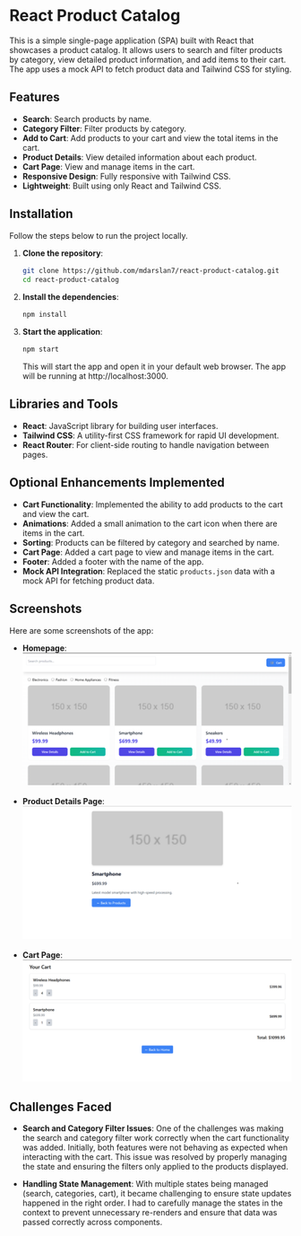 # React Product Catalog

This is a simple single-page application (SPA) built with React that showcases a product catalog. It allows users to search and filter products by category, view detailed product information, and add items to their cart. The app uses a mock API to fetch product data and Tailwind CSS for styling.

## Features

- **Search**: Search products by name.
- **Category Filter**: Filter products by category.
- **Add to Cart**: Add products to your cart and view the total items in the cart.
- **Product Details**: View detailed information about each product.
- **Cart Page**: View and manage items in the cart.
- **Responsive Design**: Fully responsive with Tailwind CSS.
- **Lightweight**: Built using only React and Tailwind CSS.

## Installation

Follow the steps below to run the project locally.

1. **Clone the repository**:

   ```bash
   git clone https://github.com/mdarslan7/react-product-catalog.git
   cd react-product-catalog
   ```
   
2. **Install the dependencies**:
    ```bash
   npm install
   ```
   
3. **Start the application**:
    ```bash
   npm start
   ```
   This will start the app and open it in your default web browser. The app will be running at http://localhost:3000.
   
 ## Libraries and Tools
 - **React**: JavaScript library for building user interfaces.
- **Tailwind CSS**: A utility-first CSS framework for rapid UI development.
- **React Router**: For client-side routing to handle navigation between pages.

## Optional Enhancements Implemented

- **Cart Functionality**: Implemented the ability to add products to the cart and view the cart.
- **Animations**: Added a small animation to the cart icon when there are items in the cart.
- **Sorting**: Products can be filtered by category and searched by name.
- **Cart Page**: Added a cart page to view and manage items in the cart.
- **Footer**: Added a footer with the name of the app.
- **Mock API Integration**: Replaced the static `products.json` data with a mock API for fetching product data.

## Screenshots

Here are some screenshots of the app:
- **Homepage**:
   ![Homepage](./assets/homepage.png) <br><br>
- **Product Details Page**:
   ![Product Details](./assets/product-details.png) <br><br>
- **Cart Page**:
   ![Cart Page](./assets/cart.png)

## Challenges Faced

- **Search and Category Filter Issues**: One of the challenges was making the search and category filter work correctly when the cart functionality was added. Initially, both features were not behaving as expected when interacting with the cart. This issue was resolved by properly managing the state and ensuring the filters only applied to the products displayed.
  
- **Handling State Management**: With multiple states being managed (search, categories, cart), it became challenging to ensure state updates happened in the right order. I had to carefully manage the states in the context to prevent unnecessary re-renders and ensure that data was passed correctly across components.
